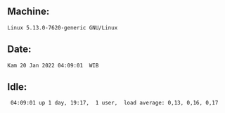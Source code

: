 ## Machine:
```
Linux 5.13.0-7620-generic GNU/Linux
```
## Date:
```
Kam 20 Jan 2022 04:09:01  WIB
```
## Idle:
```
 04:09:01 up 1 day, 19:17,  1 user,  load average: 0,13, 0,16, 0,17
```

